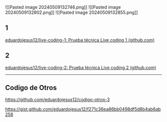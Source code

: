 ![[Pasted image 20240509132746.png]]
![[Pasted image 20240509132802.png]]
![[Pasted image 20240509132855.png]]



## 1
[eduardojesus12/live-coding-1: Prueba técnica Live coding 1 (github.com)](https://github.com/eduardojesus12/live-coding-1)

## 2
[eduardojesus12/live-coding-2: Prueba técnica Live coding 2 (github.com)](https://github.com/eduardojesus12/live-coding-2)



---
## Codigo de Otros
https://github.com/eduardojesus12/codigo-otros-3

https://gist.github.com/eduardojesus12/f271c36ea86bb0498df5d8b4ab6ab258

